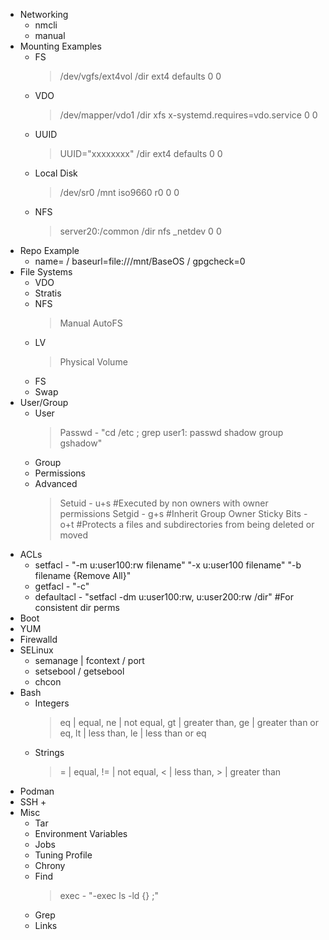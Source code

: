 - Networking
    + nmcli
    + manual
- Mounting Examples
    + FS
        > /dev/vgfs/ext4vol /dir ext4 defaults 0 0
    + VDO
        > /dev/mapper/vdo1 /dir xfs x-systemd.requires=vdo.service 0 0
    + UUID
        > UUID="xxxxxxxx" /dir ext4 defaults 0 0
    + Local Disk
        > /dev/sr0 /mnt iso9660 r0 0 0
    + NFS
        > server20:/common /dir nfs _netdev 0 0
- Repo Example
    + name= / baseurl=file:///mnt/BaseOS / gpgcheck=0
- File Systems
    + VDO
    + Stratis
    + NFS
        > Manual
        > AutoFS
    + LV
        > Physical Volume
    + FS
    + Swap
- User/Group
    + User
        > Passwd - "cd /etc ; grep user1: passwd shadow group gshadow"
    + Group
    + Permissions
    + Advanced
        > Setuid - u+s #Executed by non owners with owner permissions
        > Setgid - g+s #Inherit Group Owner
        > Sticky Bits - o+t #Protects a files and subdirectories from being deleted or moved
- ACLs
    + setfacl - "-m u:user100:rw filename" "-x u:user100 filename" "-b filename {Remove All}"
    + getfacl - "-c"
    + defaultacl - "setfacl -dm u:user100:rw, u:user200:rw /dir" #For consistent dir perms
- Boot
- YUM
- Firewalld
- SELinux
    + semanage | fcontext / port
    + setsebool / getsebool
    + chcon
- Bash
    + Integers
        > eq | equal, ne | not equal, gt | greater than, ge | greater than or eq, lt | less than, le | less than or eq
    + Strings
        > = | equal, != | not equal, \< | less than, \> | greater than
- Podman
- SSH
    + 
- Misc
    + Tar
    + Environment Variables
    + Jobs
    + Tuning Profile
    + Chrony
    + Find
        > exec - "-exec ls -ld {} \;"
    + Grep
    + Links